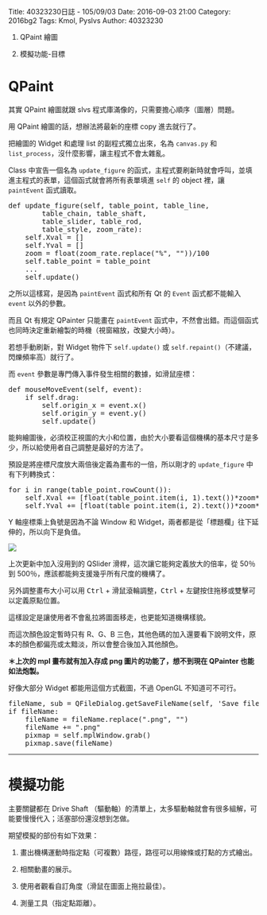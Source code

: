 Title: 40323230日誌 - 105/09/03
Date: 2016-09-03 21:00
Category: 2016bg2
Tags: Kmol, Pyslvs
Author: 40323230


1. QPaint 繪圖

1. 模擬功能-目標

<!-- PELICAN_END_SUMMARY -->

QPaint
===

其實 QPaint 繪圖就跟 slvs 程式庫滿像的，只需要擔心順序（圖層）問題。

用 QPaint 繪圖的話，想辦法將最新的座標 copy 進去就行了。

把繪圖的 Widget 和處理 list 的副程式獨立出來，名為 `canvas.py` 和 `list_process`，沒什麼影響，讓主程式不會太雜亂。

Class 中宣告一個名為 `update_figure` 的函式，主程式要刷新時就會呼叫，並填進主程式的表單，這個函式就會將所有表單填進 `self` 的 object 裡，讓 `paintEvent` 函式讀取。

<pre class="brush: python">
def update_figure(self, table_point, table_line,
        table_chain, table_shaft,
        table_slider, table_rod,
        table_style, zoom_rate):
    self.Xval = []
    self.Yval = []
    zoom = float(zoom_rate.replace("%", ""))/100
    self.table_point = table_point
    ...
    self.update()
</pre>

之所以這樣寫，是因為 `paintEvent` 函式和所有 Qt 的 `Event` 函式都不能輸入 `event` 以外的參數。

而且 Qt 有規定 QPainter 只能畫在 `paintEvent` 函式中，不然會出錯。而這個函式也同時決定重新繪製的時機（視窗縮放，改變大小時）。

若想手動刷新，對 Widget 物件下 `self.update()` 或 `self.repaint()`（不建議，閃爍頻率高）就行了。

而 `event` 參數是專門傳入事件發生相關的數據，如滑鼠座標：

<pre class="brush: python">
def mouseMoveEvent(self, event):
    if self.drag:
        self.origin_x = event.x()
        self.origin_y = event.y()
        self.update()
</pre>

能夠繪圖後，必須校正視圖的大小和位置，由於大小要看這個機構的基本尺寸是多少，所以給使用者自己調整是最好的方法了。

預設是將座標尺度放大兩倍後定義為畫布的一倍，所以剛才的 `update_figure` 中有下列轉換式：

<pre class="brush: python">
for i in range(table_point.rowCount()):
    self.Xval += [float(table_point.item(i, 1).text())*zoom*rate_all]
    self.Yval += [float(table_point.item(i, 2).text())*zoom*rate_all*(-1)]
</pre>

Y 軸座標乘上負號是因為不論 Window 和 Widget，兩者都是從「標題欄」往下延伸的，所以向下是負值。

<img src="http://i.imgur.com/tqzbuxp.png" >

上次更新中加入沒用到的 QSlider 滑桿，這次讓它能夠定義放大的倍率，從 50％ 到 500％，應該都能夠支援幾乎所有尺度的機構了。

另外調整畫布大小可以用 <kbd>Ctrl</kbd> + 滑鼠滾輪調整，<kbd>Ctrl</kbd> + 左鍵按住拖移或雙擊可以定義原點位置。

這樣設定是讓使用者不會亂拉將圖面移走，也更能知道機構樣貌。

而這次顏色設定暫時只有 R、G、B 三色，其他色碼的加入還要看下說明文件，原本的顏色都偏亮或太黯淡，所以會整合後加入其他顏色。

**＊上次的 mpl 畫布就有加入存成 png 圖片的功能了，想不到現在 QPainter 也能如法炮製。**

好像大部分 Widget 都能用這個方式截圖，不過 OpenGL 不知道可不可行。

<pre class="brush: python">
fileName, sub = QFileDialog.getSaveFileName(self, 'Save file...', '../', 'PNG file(*.png)')
if fileName:
    fileName = fileName.replace(".png", "")
    fileName += ".png"
    pixmap = self.mplWindow.grab()
    pixmap.save(fileName)
</pre>

<hr>

模擬功能
===

主要關鍵都在 Drive Shaft （驅動軸）的清單上，太多驅動軸就會有很多組解，可能要慢慢代入；活塞部份還沒想到怎做。

期望模擬的部份有如下效果：

1. 畫出機構運動時指定點（可複數）路徑，路徑可以用線條或打點的方式繪出。

1. 相關動畫的展示。

1. 使用者觀看自訂角度（滑鼠在圖面上拖拉最佳）。

1. 測量工具（指定點距離）。